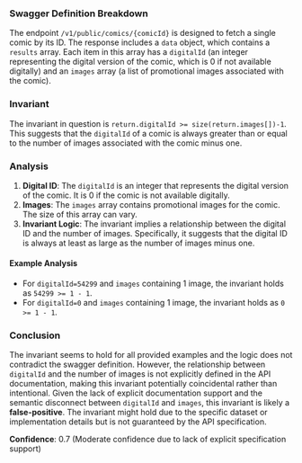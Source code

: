 ### Swagger Definition Breakdown
The endpoint `/v1/public/comics/{comicId}` is designed to fetch a single comic by its ID. The response includes a `data` object, which contains a `results` array. Each item in this array has a `digitalId` (an integer representing the digital version of the comic, which is 0 if not available digitally) and an `images` array (a list of promotional images associated with the comic).

### Invariant
The invariant in question is `return.digitalId >= size(return.images[])-1`. This suggests that the `digitalId` of a comic is always greater than or equal to the number of images associated with the comic minus one.

### Analysis
1. **Digital ID**: The `digitalId` is an integer that represents the digital version of the comic. It is 0 if the comic is not available digitally.
2. **Images**: The `images` array contains promotional images for the comic. The size of this array can vary.
3. **Invariant Logic**: The invariant implies a relationship between the digital ID and the number of images. Specifically, it suggests that the digital ID is always at least as large as the number of images minus one.

#### Example Analysis
- For `digitalId=54299` and `images` containing 1 image, the invariant holds as `54299 >= 1 - 1`.
- For `digitalId=0` and `images` containing 1 image, the invariant holds as `0 >= 1 - 1`.

### Conclusion
The invariant seems to hold for all provided examples and the logic does not contradict the swagger definition. However, the relationship between `digitalId` and the number of images is not explicitly defined in the API documentation, making this invariant potentially coincidental rather than intentional. Given the lack of explicit documentation support and the semantic disconnect between `digitalId` and `images`, this invariant is likely a **false-positive**. The invariant might hold due to the specific dataset or implementation details but is not guaranteed by the API specification.

**Confidence**: 0.7 (Moderate confidence due to lack of explicit specification support)
